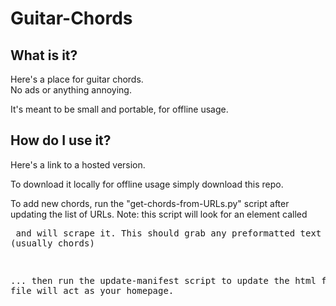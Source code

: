 # Guitar-Chords
## What is it?
Here's a place for guitar chords.  
No ads or anything annoying.  

It's meant to be small and portable, for offline usage.   

## How do I use it?
Here's a link to a hosted version.  

To download it locally for offline usage simply download this repo.

To add new chords, run the "get-chords-from-URLs.py" script after updating the list of URLs. 
  Note: this script will look for an element called <pre> and will scrape it. This should grab any preformatted text (usually chords)

... then run the update-manifest script to update the html file. 
This file will act as your homepage.